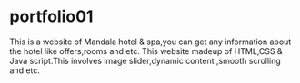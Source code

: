 # portfolio01
This is a website of Mandala hotel & spa,you can get any information about the hotel like offers,rooms and etc.
    This website madeup of HTML,CSS & Java script.This involves image slider,dynamic content ,smooth scrolling and etc.

